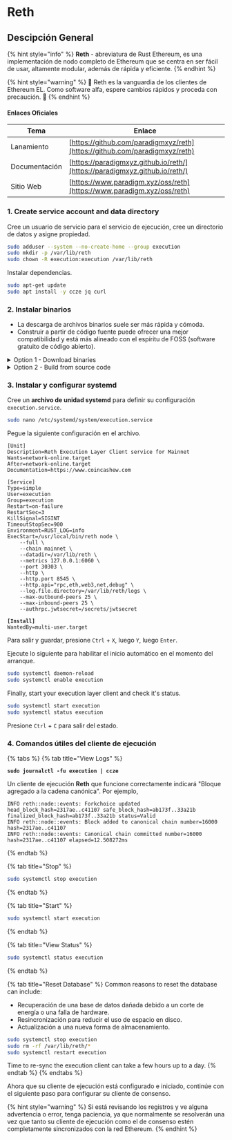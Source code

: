 # Reth

## Descipción General

{% hint style="info" %}
**Reth** - abreviatura de Rust Ethereum, es una implementación de nodo completo de Ethereum que se centra en ser fácil de usar, altamente modular, además de rápida y eficiente.
{% endhint %}

{% hint style="warning" %}
:construction: Reth es la vanguardia de los clientes de Ethereum EL. Como software alfa, espere cambios rápidos y proceda con precaución. :construction:
{% endhint %}

#### Enlaces Oficiales



| Tema          | Enlace                                                                       |
| ------------- | -------------------------------------------------------------------------- |
| Lanamiento    | [https://github.com/paradigmxyz/reth](https://github.com/paradigmxyz/reth) |
| Documentación | [https://paradigmxyz.github.io/reth/](https://paradigmxyz.github.io/reth/) |
| Sitio Web     | [https://www.paradigm.xyz/oss/reth](https://www.paradigm.xyz/oss/reth)     |

### 1. Create service account and data directory

Cree un usuario de servicio para el servicio de ejecución, cree un directorio de datos y asigne propiedad.

```bash
sudo adduser --system --no-create-home --group execution
sudo mkdir -p /var/lib/reth
sudo chown -R execution:execution /var/lib/reth
```

Instalar dependencias.

```bash
sudo apt-get update
sudo apt install -y ccze jq curl
```

### **2. Instalar binarios**

* La descarga de archivos binarios suele ser más rápida y cómoda.
* Construir a partir de código fuente puede ofrecer una mejor compatibilidad y está más alineado con el espíritu de FOSS (software gratuito de código abierto).
<details>

<summary>Option 1 - Download binaries</summary>

```bash
RELEASE_URL="https://api.github.com/repos/paradigmxyz/reth/releases/latest"
BINARIES_URL="$(curl -s $RELEASE_URL | jq -r ".assets[] | select(.name) | .browser_download_url" | grep x86_64-unknown-linux-gnu.tar.gz$)"

eco Descargando URL: $BINARIES_URL

cd $HOME
wget -O reth.tar.gz $BINARIES_URL
tar -xzvf reth.tar.gz -C $HOME
rm reth.tar.gz
```

Instale los binarios y muestre la versión.

```bash
sudo mv $HOME/reth /usr/local/bin
reth --version
```

</details>

<details>

<summary>Option 2 - Build from source code</summary>

**Instalar dependencia de óxido**

```bash
curl --proto '=https' --tlsv1.2 -sSf https://sh.rustup.rs | sh
```

Cuando se le solicite, ingrese '1' para continuar con la instalación predeterminada.

Actualice sus variables de entorno.

```bash
echo export PATH="$HOME/.cargo/bin:$PATH" >> ~/.bashrc
source ~/.bashrc
```

Instalar dependencias de óxido.

```bash
sudo apt-get update
sudo apt install -y git libclang-dev pkg-config build-essential
```

Construye los binarios.

```bash
mkdir -p ~/git
cd ~/git
git clone https://github.com/paradigmxyz/reth.git
cd reth
git fetch --tags
# Get latest tag name
latestTag=$(git describe --tags `git rev-list --tags --max-count=1`)
# Checkout latest tag
git checkout $latestTag
# Build the release
cargo build --release
```

En caso de errores de compilación, ejecute la siguiente secuencia.

```bash
rustup update
cargo clean
cargo build --release
```

Verifique que Reth se haya creado correctamente comprobando el número de versión.

```bash
~/git/reth/target/release/reth --version
```

Instalar Binario.

```bash
sudo cp ~/git/reth/target/release/reth /usr/local/bin
```

</details>

### **3. Instalar y configurar systemd**

Cree un **archivo de unidad systemd** para definir su configuración `execution.service`.

```bash
sudo nano /etc/systemd/system/execution.service
```

Pegue la siguiente configuración en el archivo.

<pre class="language-bash"><code class="lang-bash">[Unit]
Description=Reth Execution Layer Client service for Mainnet
Wants=network-online.target
After=network-online.target
Documentation=https://www.coincashew.com

[Service]
Type=simple
User=execution
Group=execution
Restart=on-failure
RestartSec=3
KillSignal=SIGINT
TimeoutStopSec=900
Environment=RUST_LOG=info
ExecStart=/usr/local/bin/reth node \
    --full \
    --chain mainnet \
    --datadir=/var/lib/reth \
    --metrics 127.0.0.1:6060 \
    --port 30303 \
    --http \
    --http.port 8545 \
    --http.api="rpc,eth,web3,net,debug" \
    --log.file.directory=/var/lib/reth/logs \ 
    --max-outbound-peers 25 \
    --max-inbound-peers 25 \
    --authrpc.jwtsecret=/secrets/jwtsecret
   
<strong>[Install]
</strong>WantedBy=multi-user.target
</code></pre>

Para salir y guardar, presione `Ctrl` + `X`, luego `Y`, luego `Enter`.

Ejecute lo siguiente para habilitar el inicio automático en el momento del arranque.

```bash
sudo systemctl daemon-reload
sudo systemctl enable execution
```

Finally, start your execution layer client and check it's status.

```bash
sudo systemctl start execution
sudo systemctl status execution
```

Presione `Ctrl` + `C` para salir del estado.

### 4. Comandos útiles del cliente de ejecución

{% tabs %}
{% tab title="View Logs" %}
<pre class="language-bash"><code class="lang-bash"><strong>sudo journalctl -fu execution | ccze
</strong></code></pre>

Un cliente de ejecución **Reth** que funcione correctamente indicará "Bloque agregado a la cadena canónica". Por ejemplo,

```
INFO reth::node::events: Forkchoice updated head_block_hash=2317ae..c41107 safe_block_hash=ab173f..33a21b finalized_block_hash=ab173f..33a21b status=Valid
INFO reth::node::events: Block added to canonical chain number=16000 hash=2317ae..c41107
INFO reth::node::events: Canonical chain committed number=16000 hash=2317ae..c41107 elapsed=12.508272ms
```
{% endtab %}

{% tab title="Stop" %}
```bash
sudo systemctl stop execution
```
{% endtab %}

{% tab title="Start" %}
```bash
sudo systemctl start execution
```
{% endtab %}

{% tab title="View Status" %}
```bash
sudo systemctl status execution
```
{% endtab %}

{% tab title="Reset Database" %}
Common reasons to reset the database can include:

* Recuperación de una base de datos dañada debido a un corte de energía o una falla de hardware.
* Resincronización para reducir el uso de espacio en disco.
* Actualización a una nueva forma de almacenamiento.

```bash
sudo systemctl stop execution
sudo rm -rf /var/lib/reth/*
sudo systemctl restart execution
```

Time to re-sync the execution client can take a few hours up to a day.
{% endtab %}
{% endtabs %}

Ahora que su cliente de ejecución está configurado e iniciado, continúe con el siguiente paso para configurar su cliente de consenso.

{% hint style="warning" %}
Si está revisando los registros y ve alguna advertencia o error, tenga paciencia, ya que normalmente se resolverán una vez que tanto su cliente de ejecución como el de consenso estén completamente sincronizados con la red Ethereum.
{% endhint %}
